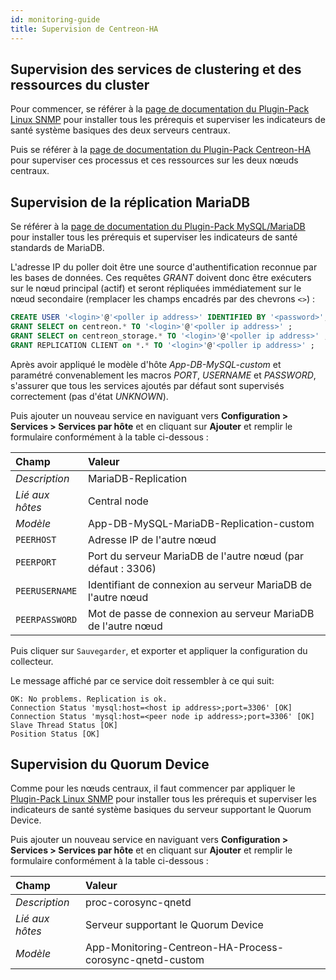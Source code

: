 ```yaml
---
id: monitoring-guide
title: Supervision de Centreon-HA
---
```


## Supervision des services de clustering et des ressources du cluster

Pour commencer, se référer à la [page de documentation du Plugin-Pack Linux SNMP](/monitoring-connectors/integrations/plugin-packs/procedures/operatingsystems-linux-snmp) pour installer tous les prérequis et superviser les indicateurs de santé système basiques des deux serveurs centraux.

Puis se référer à la [page de documentation du Plugin-Pack Centreon-HA](/monitoring-connectors/integrations/plugin-packs/procedures/applications-monitoring-centreon-ha) pour superviser ces processus et ces ressources sur les deux nœuds centraux.

## Supervision de la réplication MariaDB

Se référer à la [page de documentation du Plugin-Pack MySQL/MariaDB](/monitoring-connectors/integrations/plugin-packs/procedures/applications-databases-mysql) pour installer tous les prérequis et superviser les indicateurs de santé standards de MariaDB.

L'adresse IP du poller doit être une source d'authentification reconnue par les bases de données. Ces requêtes *GRANT* doivent donc être exécuters sur le nœud principal (actif) et seront répliquées immédiatement sur le nœud secondaire (remplacer les champs encadrés par des chevrons `<>`) :

```sql
CREATE USER '<login>'@'<poller ip address>' IDENTIFIED BY '<password>';
GRANT SELECT on centreon.* TO '<login>'@'<poller ip address>' ;
GRANT SELECT on centreon_storage.* TO '<login>'@'<poller ip address>' ;
GRANT REPLICATION CLIENT on *.* TO '<login>'@'<poller ip address>' ;
```

Après avoir appliqué le modèle d'hôte *App-DB-MySQL-custom* et paramétré convenablement les macros *PORT*, *USERNAME* et *PASSWORD*, s'assurer que tous les services ajoutés par défaut sont supervisés correctement (pas d'état *UNKNOWN*).

Puis ajouter un nouveau service en naviguant vers **Configuration > Services > Services par hôte** et en cliquant sur **Ajouter** et remplir le formulaire conformément à la table ci-dessous :

| Champ           | Valeur                                                       |
|:----------------|:-------------------------------------------------------------|
| *Description*   | MariaDB-Replication                                          |
| *Lié aux hôtes* | Central node                                                 |
| *Modèle*        | App-DB-MySQL-MariaDB-Replication-custom                      |
| `PEERHOST`      | Adresse IP de l'autre nœud                                   |
| `PEERPORT`      | Port du serveur MariaDB de l'autre nœud (par défaut : 3306)  |
| `PEERUSERNAME`  | Identifiant de connexion au serveur MariaDB de l'autre nœud  |
| `PEERPASSWORD`  | Mot de passe de connexion au serveur MariaDB de l'autre nœud |

Puis cliquer sur `Sauvegarder`, et exporter et appliquer la configuration du collecteur.

Le message affiché par ce service doit ressembler à ce qui suit:

```text
OK: No problems. Replication is ok.
Connection Status 'mysql:host=<host ip address>;port=3306' [OK]
Connection Status 'mysql:host=<peer node ip address>;port=3306' [OK]
Slave Thread Status [OK]
Position Status [OK]
```

## Supervision du Quorum Device

Comme pour les nœuds centraux, il faut commencer par appliquer le [Plugin-Pack Linux SNMP](/monitoring-connectors/integrations/plugin-packs/procedures/operatingsystems-linux-snmp) pour installer tous les prérequis et superviser les indicateurs de santé système basiques du serveur supportant le Quorum Device.

Puis ajouter un nouveau service en naviguant vers **Configuration > Services > Services par hôte** et en cliquant sur **Ajouter** et remplir le formulaire conformément à la table ci-dessous :

| Champ           | Valeur                                                   |
|:----------------|:---------------------------------------------------------|
| *Description*   | proc-corosync-qnetd                                      |
| *Lié aux hôtes* | Serveur supportant le Quorum Device                      |
| *Modèle*        | App-Monitoring-Centreon-HA-Process-corosync-qnetd-custom |





